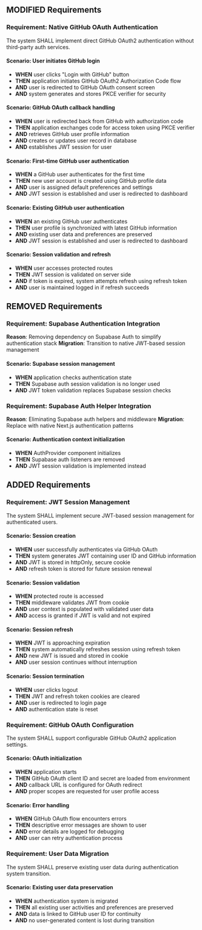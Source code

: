 ## MODIFIED Requirements

### Requirement: Native GitHub OAuth Authentication
The system SHALL implement direct GitHub OAuth2 authentication without third-party auth services.

#### Scenario: User initiates GitHub login
- **WHEN** user clicks "Login with GitHub" button
- **THEN** application initiates GitHub OAuth2 Authorization Code flow
- **AND** user is redirected to GitHub OAuth consent screen
- **AND** system generates and stores PKCE verifier for security

#### Scenario: GitHub OAuth callback handling
- **WHEN** user is redirected back from GitHub with authorization code
- **THEN** application exchanges code for access token using PKCE verifier
- **AND** retrieves GitHub user profile information
- **AND** creates or updates user record in database
- **AND** establishes JWT session for user

#### Scenario: First-time GitHub user authentication
- **WHEN** a GitHub user authenticates for the first time
- **THEN** new user account is created using GitHub profile data
- **AND** user is assigned default preferences and settings
- **AND** JWT session is established and user is redirected to dashboard

#### Scenario: Existing GitHub user authentication
- **WHEN** an existing GitHub user authenticates
- **THEN** user profile is synchronized with latest GitHub information
- **AND** existing user data and preferences are preserved
- **AND** JWT session is established and user is redirected to dashboard

#### Scenario: Session validation and refresh
- **WHEN** user accesses protected routes
- **THEN** JWT session is validated on server side
- **AND** if token is expired, system attempts refresh using refresh token
- **AND** user is maintained logged in if refresh succeeds

## REMOVED Requirements

### Requirement: Supabase Authentication Integration
**Reason**: Removing dependency on Supabase Auth to simplify authentication stack
**Migration**: Transition to native JWT-based session management

#### Scenario: Supabase session management
- **WHEN** application checks authentication state
- **THEN** Supabase auth session validation is no longer used
- **AND** JWT token validation replaces Supabase session checks

### Requirement: Supabase Auth Helper Integration
**Reason**: Eliminating Supabase auth helpers and middleware
**Migration**: Replace with native Next.js authentication patterns

#### Scenario: Authentication context initialization
- **WHEN** AuthProvider component initializes
- **THEN** Supabase auth listeners are removed
- **AND** JWT session validation is implemented instead

## ADDED Requirements

### Requirement: JWT Session Management
The system SHALL implement secure JWT-based session management for authenticated users.

#### Scenario: Session creation
- **WHEN** user successfully authenticates via GitHub OAuth
- **THEN** system generates JWT containing user ID and GitHub information
- **AND** JWT is stored in httpOnly, secure cookie
- **AND** refresh token is stored for future session renewal

#### Scenario: Session validation
- **WHEN** protected route is accessed
- **THEN** middleware validates JWT from cookie
- **AND** user context is populated with validated user data
- **AND** access is granted if JWT is valid and not expired

#### Scenario: Session refresh
- **WHEN** JWT is approaching expiration
- **THEN** system automatically refreshes session using refresh token
- **AND** new JWT is issued and stored in cookie
- **AND** user session continues without interruption

#### Scenario: Session termination
- **WHEN** user clicks logout
- **THEN** JWT and refresh token cookies are cleared
- **AND** user is redirected to login page
- **AND** authentication state is reset

### Requirement: GitHub OAuth Configuration
The system SHALL support configurable GitHub OAuth2 application settings.

#### Scenario: OAuth initialization
- **WHEN** application starts
- **THEN** GitHub OAuth client ID and secret are loaded from environment
- **AND** callback URL is configured for OAuth redirect
- **AND** proper scopes are requested for user profile access

#### Scenario: Error handling
- **WHEN** GitHub OAuth flow encounters errors
- **THEN** descriptive error messages are shown to user
- **AND** error details are logged for debugging
- **AND** user can retry authentication process

### Requirement: User Data Migration
The system SHALL preserve existing user data during authentication system transition.

#### Scenario: Existing user data preservation
- **WHEN** authentication system is migrated
- **THEN** all existing user activities and preferences are preserved
- **AND** data is linked to GitHub user ID for continuity
- **AND** no user-generated content is lost during transition